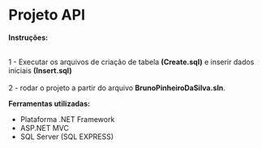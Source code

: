 # Projeto API

<b>Instruções:</b>

<br>1 - Executar os arquivos de criação de tabela <b>(Create.sql)</b> e inserir dados iniciais <b>(Insert.sql)</b></br>
<br>2 - rodar o projeto a partir do arquivo <b>BrunoPinheiroDaSilva.sln</b>.</br>


<b>Ferramentas utilizadas: </b>

- Plataforma .NET Framework
- ASP.NET MVC
- SQL Server (SQL EXPRESS)
